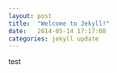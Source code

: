 ```yaml
---
layout: post
title:  "Welcome to Jekyll!"
date:   2014-05-14 17:17:08
categories: jekyll update
---
```


test

